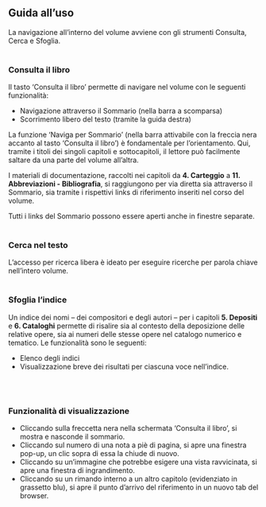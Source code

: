 ## Guida all’uso

La navigazione all’interno del volume avviene con gli strumenti Consulta, Cerca e Sfoglia.
<br />
<br />
### Consulta il libro
Il tasto ‘Consulta il libro’ permette di navigare nel volume con le seguenti funzionalità:
- Navigazione attraverso il Sommario (nella barra a scomparsa) 
- Scorrimento libero del testo (tramite la guida destra) 

La funzione ‘Naviga per Sommario’ (nella barra attivabile con la freccia nera accanto al tasto ‘Consulta il libro’) è fondamentale per l’orientamento. Qui, tramite i titoli dei singoli capitoli e sottocapitoli, il lettore può facilmente saltare da una parte del volume all’altra. 

I materiali di documentazione, raccolti nei capitoli da **4. Carteggio** a **11. Abbreviazioni - Bibliografia**, si raggiungono per via diretta sia attraverso il Sommario, sia tramite i rispettivi links di riferimento inseriti nel corso del volume. 

Tutti i links del Sommario possono essere aperti anche in finestre separate. 
<br />
<br />
### Cerca nel testo
L’accesso per ricerca libera è ideato per eseguire ricerche per parola chiave nell’intero volume. 
<br />
<br />
### Sfoglia l’indice
Un indice dei nomi – dei compositori e degli autori – per i capitoli **5. Depositi** e **6. Cataloghi** permette di risalire sia al contesto della deposizione delle relative opere, sia ai numeri delle stesse opere nel catalogo numerico e tematico. Le funzionalità sono le seguenti:
- Elenco degli indici
- Visualizzazione breve dei risultati per ciascuna voce nell’indice.
<br />
<br />

### Funzionalità di visualizzazione
- Cliccando sulla freccetta nera nella schermata ‘Consulta il libro’, si mostra e nasconde il sommario.
- Cliccando sul numero di una nota a piè di pagina, si apre una finestra pop-up, un clic sopra di essa la chiude di nuovo. 
- Cliccando su un’immagine che potrebbe esigere una vista ravvicinata, si apre una finestra di ingrandimento.
- Cliccando su un rimando interno a un altro capitolo (evidenziato in grassetto blu), si apre il punto d’arrivo del riferimento in un nuovo tab del browser.
<br />
<br />